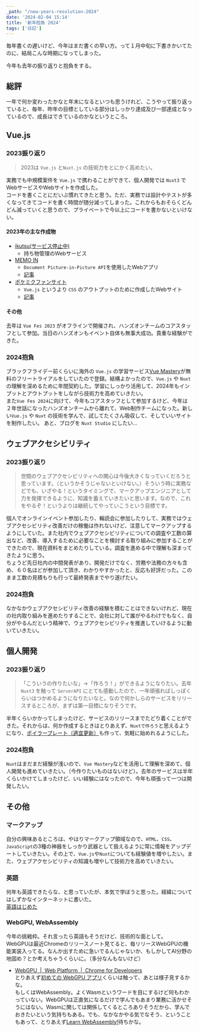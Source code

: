 ```yaml
---
_path: "/new-years-resolution-2024"
date: '2024-02-04 15:14'
title: '新年抱負 2024'
tags: ['日記']
---
```

毎年書くの遅いけど、今年はまだ書くの早い方。って１月中旬に下書きかいてたのに、結局こんな時期になってしまった。

今年も去年の振り返りと抱負をする。

## 総評

一年で何か変わったかなと年末になるといつも思うけれど、こうやって振り返っていると、毎年、昨年の目標としている部分はしっかり達成及び一部達成となっているので、成長はできているのかなというところ。

## Vue.js

### 2023振り返り

> 2023は `Vue.js` と`Nuxt.js` の技術力をとにかく高めたい。

実務でも中規模案件を `Vue.js` で携わることができて、個人開発では `Nuxt3` でWebサービスやWebサイトを作成した。  
コードを書くことにだいぶ慣れてきたと思う。ただ、実務では設計やテストが多くなってきてコードを書く時間が随分減ってしまった。これからもおそらくどんどん減っていくと思うので、プライベートで今以上にコードを書かないといけない。

#### 2023年の主な作成物
- [ikutsu(サービス停止中)](https://www.ikutsu.icu/)
  - 持ち物管理のWebサービス
- [MEMO IN](https://memo-in.vercel.app/)
  - `Document Picture-in-Picture API`を使用したWebアプリ
  - [記事](/document-picture-in-picture)
- [ポケミクファンサイト](https://pokemiku-fun-site.pages.dev/)
  - `Vue.js` というより `CSS` のアウトプットのために作成したWebサイト
  - [記事](/css2023)

#### その他
去年は `Vue Fes 2023` がオフラインで開催され、ハンズオンチームのコアスタッフとして参加。当日のハンズオンもイベント自体も無事大成功。貴重な経験ができた。

### 2024抱負

ブラックフライデー前くらいに海外の `Vue.js` の学習サービス[Vue Mastery](https://www.vuemastery.com/)が無料のフリートライアルをしていたので登録。結構よかったので、`Vue.js` や `Nuxt` の理解を深めるために年間契約した。学習にしっかり活用して、2024年もインプットとアウトプットをしながら技術力を高めていきたい。  
また`Vue Fes 2024`に向けて、今年もコアスタッフとして参加するけど、今年は２年世話になったハンズオンチームから離れて、Web制作チームになった。新しい`Vue.js` や `Nuxt` の技術を学んで、試してたくさん吸収して、そしていいサイトを制作したい。
あと、ブログを `Nuxt Studio` にしたい…

## ウェブアクセシビリティ

### 2023振り返り
> 世間のウェブアクセシビリティへの関心は今後大きくなっていくだろうと思っています。（というかそうじゃないといけない。）そういう時に実務などでも、いざやる！というタイミングで、マークアップエンジニアとして力を発揮できるように、知識を蓄えていきたいと思います。なので、これをやるぞ！というよりは継続してやっていこうという目標です。

個人でオンラインイベント参加したり、輪読会に参加したりして、実務ではウェブアクセシビリティ改善だけの稼働は作れないけど、注意してマークアップするようにしていた。また社内でウェブアクセシビリティについての調査や工数の算出など、改善、導入するために必要なことを検討する取り組みに参加することができたので、現在資料をまとめたりしている。調査を進める中で理解も深まってきたように思う。  
ちょうど先日社内の中間発表があり、開発だけでなく、労務や法務の方々も含め、６０名ほどが参加して頂き、わかりやすかったと、反応も好評だった。このまま工数の見積もりも行って最終発表までやり遂げたい。

### 2024抱負

なかなかウェブアクセシビリティ改善の経験を積むことはできないけれど、現在の社内取り組みを進めたりすることで、会社に対して誰がやるわけでもなく、自分がやるんだという精神で、ウェブアクセシビリティを推進していけるように動いていきたい。

## 個人開発

### 2023振り返り

> 「こういうの作りたいな」→「作ろう！」ができるようになりたい。去年 `Nuxt3` を触って `ServerAPI` にとても感動したので、一年頑張ればしっぽくらいはつかめるようになりたいなと。なので何かしらのサービスをリリースするところが、まずは第一目標になりそうです。

半年くらいかかってしまったけど、サービスのリリースまでたどり着くことができた。それからは、何か作成するときはとりあえず、`Nuxtで作ろう`と思えるようになり、[ボイラープレート（適宜更新）](https://github.com/totocalcio/nuxt3-boilerplate)も作って、気軽に始めれるようにした。

### 2024抱負
`Nuxt`はまだまだ経験が浅いので、`Vue Mastery`などを活用して理解を深めて、個人開発も進めていきたい。（今作りたいものはないけど）。去年のサービスは半年くらいかけてしまったけど、いい経験にはなったので、今年も頑張って一つは開発したい。

## その他

### マークアップ
自分の興味あるところは、やはりマークアップ領域なので、`HTML`、`CSS`、`JavaScript`の3種の神器をしっかり武器として扱えるように常に情報をアップデートしていきたい。その上で、`Vue.js`や`Nuxt`についても経験値を増やしたい。また、ウェブアクセシビリティの知識も増やして技術力を高めていきたい。

### 英語
何年も英語できたらな、と思っていたが、本気で学ぼうと思った。経緯についてはしずかなインターネットに書いた。  
[英語はじめた](https://sizu.me/totocalcio/posts/vnhvb77ntkn7)

### WebGPU, WebAssembly
今年の挑戦枠。それ言ったら英語もそうだけど、技術的な面として。  
WebGPUは最近Chromeのリリースノート見てると、毎リリースWebGPUの機能実装入ってる。なんか出すために急いでるんじゃないか、もしかしてAI分野の地固め？とか考えちゃうくらいに。（多分なんもないけど）  
- [WebGPU  |  Web Platform  |  Chrome for Developers](https://developer.chrome.com/docs/web-platform/webgpu?hl=ja)  
とりあえず[初めての WebGPU アプリ](https://codelabs.developers.google.com/your-first-webgpu-app?hl=ja#0)くらいは触って、あとは様子見するかな。  
もしくはWebAssembly。よくWasmというワードを目にするけど何もわかっていない。WebGPUは正直気になるだけで学んでもあまり業務に活かせそうにはない。Wasmに関しては関係してくるところありそうだから、学んでおきたいという気持ちもある。でも、なかなかやる気でなそう、ということもあって、とりあえず[Learn WebAssembly!](https://web.dev/learn?hl=ja)待ちかな。
